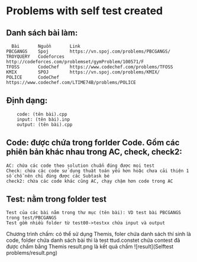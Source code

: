 # Problems with self test created
## Danh sách bài làm:

      Bài		Nguồn		Link
    PBCGANGS	Spoj		https://vn.spoj.com/problems/PBCGANGS/
    TROYQUERY	Codeforces	http://codeforces.com/problemset/gymProblem/100571/F
    TFOSS		CodeChef	https://www.codechef.com/problems/TFOSS
    KMIX		SPOJ		https://vn.spoj.com/problems/KMIX/
    POLICE		CodeChef	https://www.codechef.com/LTIME74B/problems/POLICE

## Định dạng:

    	code: (tên bài).cpp
    	input: (tên bài).inp
    	output:	(tên bài).cpp


## Code: được chứa trong forlder Code. Gồm các phiên bản khác nhau trong AC, check, check2:

    AC: chứa các code theo solution chuẩn đúng được mọi test
    Check: chứa các code sử dụng thuật toán yếu hơn hoặc chưa cải thiện 1 số chỗ nên chỉ đúng được các Subtask bé
    check2: chứa các code khác cũng AC, chạy chậm hơn code trong AC

## Test: nằm trong folder test

    Test của các bài nằm trong thư mục (tên bài): VD test bài PBCGANGS trong test/PBCGANGS
    Test gồm nhiều folder từ test00->testxx chứa input và output

Chương trình chấm: có thể sử dụng Themis, foler chứa danh sách thí sinh là code, folder chứa danh sách bài thi là test
ttud.constet chứa contest đã được chấm bằng Themis
result.png là kết quả chấm
  ![result](Selftest problems/result.png)
